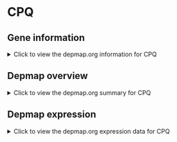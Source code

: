 <h1>CPQ</h1>

<h2>Gene information</h2>
<details>
  <summary>Click to view the depmap.org information for CPQ</summary>
  <iframe src="https://depmap.org/portal/gene/CPQ?tab=about" style="border:none;width:100%;height:800px"></iframe>
</details>

<h2>Depmap overview</h2>
<details>
  <summary>Click to view the depmap.org summary for CPQ</summary>
  <iframe src="https://depmap.org/portal/gene/CPQ?tab=overview" style="border:none;width:100%;height:800px"></iframe>
</details>

<h2>Depmap expression</h2>
<details>
  <summary>Click to view the depmap.org expression data for CPQ</summary>
  <iframe src="https://depmap.org/portal/gene/CPQ?tab=characterization" style="border:none;width:100%;height:800px"></iframe>
</details>


<!--
<h2>Reactome Pathway diagram</h2>
<details>
  <summary>Click to view Reactome pathway for CPQ</summary>
  PNAME
</details>
-->


